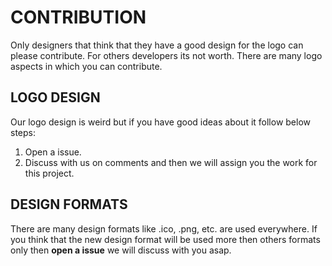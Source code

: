 # CONTRIBUTION

Only designers that think that they have a good design for the logo can please contribute. For others developers its not worth.
There are many logo aspects in which you can contribute.

## LOGO DESIGN

Our logo design is weird but if you have good ideas about it follow below steps:

1. Open a issue.
2. Discuss with us on comments and then we will assign you the work for this project.

## DESIGN FORMATS

There are many design formats like .ico, .png, etc. are used everywhere. If you think that the new design format will be used more then others formats only then **open a issue** we will discuss with you asap.

